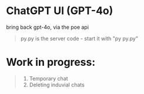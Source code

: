 # ChatGPT UI (GPT-4o)
bring back gpt-4o, via the poe api
> py.py is the server code - start it with "py py.py"
# Work in progress:
> 1. Temporary chat
> 2. Deleting induvial chats
